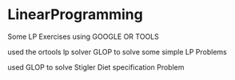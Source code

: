 # LinearProgramming
Some LP Exercises using GOOGLE OR TOOLS

used the ortools lp solver GLOP to solve some simple LP Problems

used GLOP to solve Stigler Diet specification Problem
